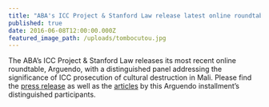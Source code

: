 ```yaml
---
title: "ABA's ICC Project & Stanford Law release latest online roundtable, Arguendo, on the protection of cultural property and accountability"
published: true
date: 2016-06-08T12:00:00.000Z
featured_image_path: /uploads/tombocutou.jpg
---
```



The ABA’s ICC Project & Stanford Law releases its most recent online roundtable, Arguendo, with a distinguished panel addressing the significance of ICC prosecution of cultural destruction in Mali. Please find the [press release](https://www.international-criminal-justice-today.org/news/abas-icc-project--stanford-law-release-latest-online-roundtable-arguendo-on-icc-prosecution-of-cultural-destruction/) as well as the [articles](https://www.international-criminal-justice-today.org/arguendo/question/what-is-the-significance-of-the-iccs-war-crime-charges-of-attacks-on-cultural-property-in-mali/) by this Arguendo installment’s distinguished participants.